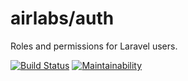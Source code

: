 # airlabs/auth

Roles and permissions for Laravel users.

[![Build Status](https://travis-ci.org/airlabspl/auth.svg?branch=master)](https://travis-ci.org/airlabspl/auth)
[![Maintainability](https://api.codeclimate.com/v1/badges/b616206feb4b2a4f6e8c/maintainability)](https://codeclimate.com/github/airlabspl/auth/maintainability)